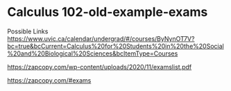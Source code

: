 # Calculus 102-old-example-exams




Possible Links
https://www.uvic.ca/calendar/undergrad/#/courses/ByNynOT7V?bc=true&bcCurrent=Calculus%20for%20Students%20in%20the%20Social%20and%20Biological%20Sciences&bcItemType=Courses


https://zapcopy.com/wp-content/uploads/2020/11/examslist.pdf

https://zapcopy.com/#exams

